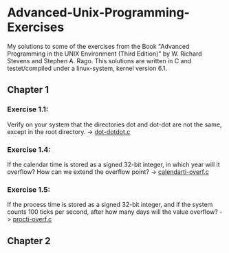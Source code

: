 # Advanced-Unix-Programming-Exercises
My solutions to some of the exercises from the Book "Advanced Programming in the UNIX Environment (Third Edition)" by W. Richard Stevens and Stephen A. Rago. This solutions are written in C and testet/compiled under a linux-system, kernel version 
6.1.

## Chapter 1
### Exercise 1.1:
Verify on your system that the directories dot and dot-dot are not the same, except in the root directory. -> [dot-dotdot.c](dot-dotdot.c)

### Exercise 1.4:
If the calendar time is stored as a signed 32-bit integer, in which year will it overflow? How can we extend the overflow point? -> [calendarti-overf.c](calendarti-overf.c)

### Exercise 1.5:
If the process time is stored as a signed 32-bit integer, and if the system counts 100 ticks per second, after how many days will the value overflow? -> [procti-overf.c](procti-overf.c)

## Chapter 2

